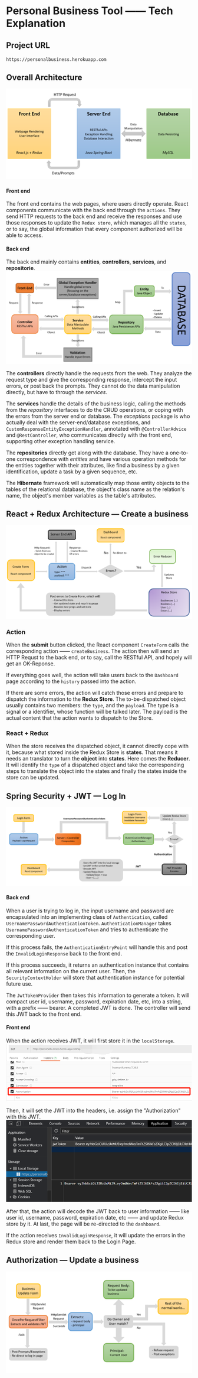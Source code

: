 # Personal Business Tool —— Tech Explanation

## Project URL
    https://personalbusiness.herokuapp.com


## Overall Architecture
![Alt text](/images/OverallArchitecture.png?raw=true "Overall Architecture")

#### Front end
The front end contains the web pages, where users directly operate. React components communicate with the back end through the ```actions```. They send HTTP requests to the back end and receive the responses and use those responses to update the ```Redux store```, which manages all the ```states```, or to say, the global information that every component authorized will be able to access. 

#### Back end
The back end mainly contains **entities**, **controllers**, **services**, and **repositorie**. 
![Alt text](/images/Serverend.png?raw=true "Server End Architecture")

The **controllers** directly handle the requests from the web. They analyze the request type and give the corresponding response, intercept the input errors, or post back the prompts. They cannot do the data manipulation directly, but have to through the *services*. 

The **services** handle the details of the business logic, calling the methods from the *repository* interfaces to do the CRUD operations, or coping with the errors from the server end or database. The *exceptions* package is who actually deal with the server-end/database exceptions, and  ```CustomResponseEntityExceptionHandler```, annotated with ```@ControllerAdvice``` and ```@RestController```, who communicates directly with the front end, supporting other exception handling service.

The **repositories** directly get along with the database. They have a one-to-one correspondence with *entities* and have various operation methods for the entities together with their attributes, like find a business by a given identification, update a task by a given sequence, etc. 

The **Hibernate** framework will automatically map those entity objects to the tables of the relational database, the object's class name as the relation's name, the object's member variables as the table's attributes. 


## React + Redux Architecture — Create a business
![Alt text](/images/React+ReduxCreatebusiness.png?raw=true "React + Redux - Create business")

### Action
When the **submit** button clicked, the React component ```CreateForm``` calls the corresponding action —— ```createBusiness```. The action then will send an HTTP Requst to the back end, or to say, call the RESTful API, and  hopely will get an OK-Reponse. 

If everything goes well, the action will take users back to the ```Dashboard``` page according to the ```history``` passed into the action. 

If there are some errors, the action will catch those errors and prepare to dispatch the information to the **Redux Store**. The to-be-dispatched object usually contains two members: the `type`, and the `payload`. The type is a signal or a identifier, whose function will be talked later. The payload is the actual content that the action wants to dispatch to the Store. 

### React + Redux
When the store receives the dispatched object, it cannot directly cope with it, because what stored inside the Redux Store is **states**. That means it needs an translator to turn the **object** into **states**. Here comes the **Reducer**. It will identify the `type` of a dispatched object and take the corresponding steps to translate the object into the states and finally the states inside the store can be updated. 



## Spring Security + JWT — Log In
![Alt text](/images/Authentication.png?raw=true "Spring Security + JWT — Log In")

#### Back end
When a user is trying to log in, the input username and password are encapsulated into an implementing class of ```Authentication```, called ```UsernamePasswordAuthenticationToken```. ```AuthenticationManager``` takes ```UsernamePasswordAuthenticationToken``` and tries to authenticate the corresponding user.

If this process fails, the ```AuthenticationEntryPoint``` will handle this and post the ```InvalidLoginResponse``` back to the front end.

If this process succeeds, it returns an authentication instance that contains all relevant information on the current user. Then, the ```SecurityContextHolder``` will store that authentication instance for potential future use. 

The ```JwtTokenProvider``` then takes this information to generate a token. It will compact user id, username, password, expiration date, etc, into a string, with a prefix —— bearer. A completed JWT is done. The controller will send this JWT back to the front end. 

#### Front end
When the action receives JWT, it will first store it in the ```localStorage```. 
![Alt text](/images/Headers.png?raw=true "Headers")

Then, it will set the JWT into the headers, i.e. assign the "Authorization" with this JWT.
![Alt text](/images/localStorage.png?raw=true "Local Storage")

After that, the action will decode the JWT back to user information —— like user id, username, password, expiration date, etc —— and update Redux store by it. At last, the page will be re-directed to the ```dashboard```.

If the action receives ```InvalidLoginResponse```, it will update the errors in the Redux store and render them back to the Login Page.






## Authorization — Update a business
![Alt text](/images/Autorization.png?raw=true "Authorization — Update a business")


